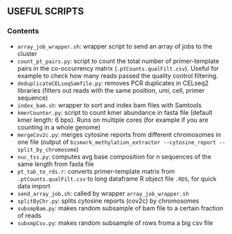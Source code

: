 ## USEFUL SCRIPTS

### Contents
* `array_job_wrapper.sh`: wrapper script to send an array of jobs to the cluster
* `count_pt_pairs.py`: script to count the total number of primer-template pairs in the co-occurrency matrix (`.ptCounts.qualFilt.csv`). Useful for example to check how many reads passed the quality control filtering.
* `deduplicateCELseqSamfile.py`: removes PCR duplicates in CELseq2 libraries (filters out reads with the same position, umi, cell, primer sequence)
* `index_bam.sh`: wrapper to sort and index bam files with Samtools
* `kmerCounter.py`: script to count kmer abundance in fasta file (default kmer length: 6 bps). Runs on multiple cores (for example if you are counting in a whole genome)
* `mergeCov2c.py`: merges cytosine reports from different chromosomes in one file (output of `bismark_methylation_extractor --cytosine_report --split_by_chromosome`)
* `nuc_tss.py`: computes avg base composition for n sequences of the same length from fasta file
* `pt_tab_to_rds.r`: converts primer-template matrix from `.ptCounts.qualFilt.csv` to long dataframe R object file `.RDS`, for quick data import
* `send_array_job,sh`: called by wrapper `array_job_wrapper.sh`
* `splitByChr.py`: splits cytosine reports (cov2c) by chromosomes
* `subsmpBam.py`: makes random subsample of bam file to a certain fraction of reads
* `subsmpCsv.py`: makes random subsample of rows froma a big csv file
